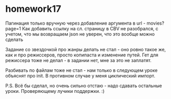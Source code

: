 # homework17

Пагинация только вручную через добавление аргумента в url - movies?page=1
Как добавить ссылку на сл. страницу в CBV не разобрался, с учетом, что мы возвращаем json не уверен, что это вообще можно сделать

Задание со звездочкой про жанры делать не стал - оно ровно такое же, как и про режиссеров, просто копипаста и изменение путей.
Гет для режиссера тоже не делал - в задании нет, мне за это не заплатят.

Разбивать по файлам тоже не стал - нам только в следующем уроке объяснят про init. В противном случае у меня циклический импорт.

P.S. Всё бы сделал, но очень сильно отстаю - надо сдавать остальные уроки. Проверяющему лучики поддержки. :)

